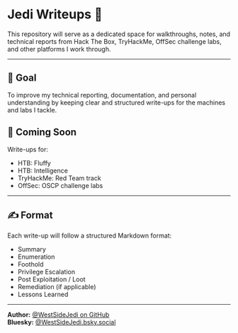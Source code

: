 # Jedi Writeups 📓

This repository will serve as a dedicated space for walkthroughs, notes, and technical reports from Hack The Box, TryHackMe, OffSec challenge labs, and other platforms I work through.

---

## 🧭 Goal

To improve my technical reporting, documentation, and personal understanding by keeping clear and structured write-ups for the machines and labs I tackle.

## 📌 Coming Soon

Write-ups for:

- HTB: Fluffy
- HTB: Intelligence
- TryHackMe: Red Team track
- OffSec: OSCP challenge labs

---

## ✍️ Format

Each write-up will follow a structured Markdown format:
- Summary
- Enumeration
- Foothold
- Privilege Escalation
- Post Exploitation / Loot
- Remediation (if applicable)
- Lessons Learned

---

**Author:** [@WestSideJedi on GitHub](https://github.com/WestSideJedi)  
**Bluesky:** [@WestSideJedi.bsky.social](https://bsky.app/profile/westsidejedi.bsky.social)
